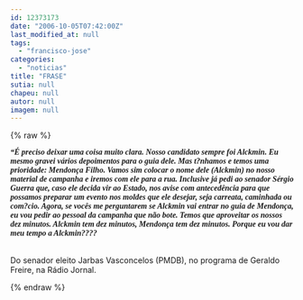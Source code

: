 ```yaml
---
id: 12373173
date: "2006-10-05T07:42:00Z"
last_modified_at: null
tags:
  - "francisco-jose"
categories:
  - "noticias"
title: "FRASE"
sutia: null
chapeu: null
autor: null
imagem: null
---
```

{% raw %}
<p><P><FONT face=Verdana><STRONG><EM>“É preciso deixar uma coisa muito clara. Nosso candidato sempre foi Alckmin. Eu mesmo gravei vários depoimentos para o guia dele. Mas t?nhamos e temos uma prioridade: Mendonça Filho. Vamos sim colocar o nome dele (Alckmin) no nosso material de campanha e iremos com ele para a rua. Inclusive já pedi ao senador Sérgio Guerra que, caso ele decida vir ao Estado, nos avise com antecedência para que possamos preparar um evento nos moldes que ele desejar, seja carreata, caminhada ou com?cio. Agora, se vocês me perguntarem se Alckmin vai entrar no guia de Mendonça, eu vou pedir ao pessoal da campanha que não bote. Temos que aproveitar os nossos dez minutos. Alckmin tem dez minutos, Mendonça tem dez minutos. Porque eu vou dar meu tempo a Alckmin????</EM></STRONG></FONT></P></p>
<p><P><BR>Do senador eleito Jarbas Vasconcelos (PMDB), no programa de Geraldo Freire, na Rádio Jornal.</P> </p>
{% endraw %}